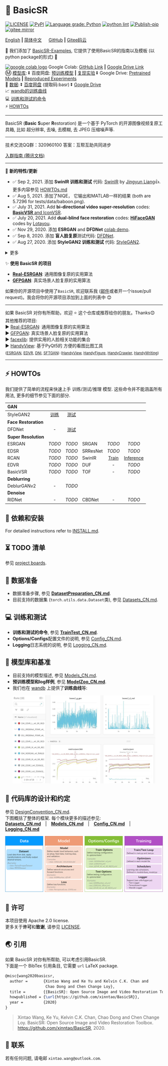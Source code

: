 # :rocket: BasicSR

[![LICENSE](https://img.shields.io/github/license/xinntao/basicsr.svg)](https://github.com/xinntao/BasicSR/blob/master/LICENSE/LICENSE)
[![PyPI](https://img.shields.io/pypi/v/basicsr)](https://pypi.org/project/basicsr/)
[![Language grade: Python](https://img.shields.io/lgtm/grade/python/g/xinntao/BasicSR.svg?logo=lgtm&logoWidth=18)](https://lgtm.com/projects/g/xinntao/BasicSR/context:python)
[![python lint](https://github.com/xinntao/BasicSR/actions/workflows/pylint.yml/badge.svg)](https://github.com/xinntao/BasicSR/blob/master/.github/workflows/pylint.yml)
[![Publish-pip](https://github.com/xinntao/BasicSR/actions/workflows/publish-pip.yml/badge.svg)](https://github.com/xinntao/BasicSR/blob/master/.github/workflows/publish-pip.yml)
[![gitee mirror](https://github.com/xinntao/BasicSR/actions/workflows/gitee-mirror.yml/badge.svg)](https://github.com/xinntao/BasicSR/blob/master/.github/workflows/gitee-mirror.yml)

[English](README.md) **|** [简体中文](README_CN.md) &emsp; [GitHub](https://github.com/xinntao/BasicSR) **|** [Gitee码云](https://gitee.com/xinntao/BasicSR)

:rocket: 我们添加了 [BasicSR-Examples](https://github.com/xinntao/BasicSR-examples), 它提供了使用BasicSR的指南以及模板 (以python package的形式) :rocket:

<a href="https://drive.google.com/drive/folders/1G_qcpvkT5ixmw5XoN6MupkOzcK1km625?usp=sharing"><img src="https://colab.research.google.com/assets/colab-badge.svg" height="18" alt="google colab logo"></a> Google Colab: [GitHub Link](colab) **|** [Google Drive Link](https://drive.google.com/drive/folders/1G_qcpvkT5ixmw5XoN6MupkOzcK1km625?usp=sharing) <br>
:m: [模型库](docs/ModelZoo_CN.md): :arrow_double_down: 百度网盘: [预训练模型](https://pan.baidu.com/s/1R6Nc4v3cl79XPAiK0Toe7g) **|** [复现实验](https://pan.baidu.com/s/1UElD6q8sVAgn_cxeBDOlvQ)
:arrow_double_down: Google Drive: [Pretrained Models](https://drive.google.com/drive/folders/15DgDtfaLASQ3iAPJEVHQF49g9msexECG?usp=sharing) **|** [Reproduced Experiments](https://drive.google.com/drive/folders/1XN4WXKJ53KQ0Cu0Yv-uCt8DZWq6uufaP?usp=sharing) <br>
:file_folder: [数据](docs/DatasetPreparation_CN.md): :arrow_double_down: [百度网盘](https://pan.baidu.com/s/1AZDcEAFwwc1OC3KCd7EDnQ) (提取码:basr) :arrow_double_down: [Google Drive](https://drive.google.com/drive/folders/1gt5eT293esqY0yr1Anbm36EdnxWW_5oH?usp=sharing) <br>
:chart_with_upwards_trend: [wandb的训练曲线](https://app.wandb.ai/xintao/basicsr) <br>
:computer: [训练和测试的命令](docs/TrainTest_CN.md) <br>
:zap: [HOWTOs](#zap-howtos)

---

BasicSR (**Basic** **S**uper **R**estoration) 是一个基于 PyTorch 的开源图像视频复原工具箱, 比如 超分辨率, 去噪, 去模糊, 去 JPEG 压缩噪声等.

---

技术交流QQ群：320960100 答案：互帮互助共同进步

[入群指南 (腾讯文档)](https://docs.qq.com/doc/DYXBSUmxOT0xBZ05u)

---

:triangular_flag_on_post: **新的特性/更新**

- :white_check_mark: Sep 2, 2021. 添加 **SwinIR 训练和测试** 代码: [SwinIR](https://github.com/JingyunLiang/SwinIR) by [Jingyun Liang](https://github.com/JingyunLiang):+1:. 更多内容参见 [HOWTOs.md](docs/HOWTOs.md#how-to-train-swinir-sr)
- :white_check_mark: Aug 5, 2021. 添加了NIQE， 它输出和MATLAB一样的结果 (both are 5.7296 for tests/data/baboon.png).
- :white_check_mark: July 31, 2021. Add **bi-directional video super-resolution** codes: [**BasicVSR** and IconVSR](https://arxiv.org/abs/2012.02181).
- :white_check_mark: July 20, 2021. Add **dual-blind face restoration** codes: [**HiFaceGAN**](https://github.com/Lotayou/Face-Renovation) codes by [Lotayou](https://lotayou.github.io/).
- :white_check_mark: Nov 29, 2020. 添加 **ESRGAN** and **DFDNet** [colab demo](colab).
- :white_check_mark: Sep 8, 2020. 添加 **盲人脸复原**测试代码: [DFDNet](https://github.com/csxmli2016/DFDNet).
- :white_check_mark: Aug 27, 2020. 添加 **StyleGAN2 训练和测试** 代码: [StyleGAN2](https://github.com/rosinality/stylegan2-pytorch).

<details>
  <summary>更多</summary>
<ul>
  <li> Sep 8, 2020. 添加 <b>盲人脸复原</b> 测试代码: <b>DFDNet</b>. <br> <i><font color="#DCDCDC">ECCV20: Blind Face Restoration via Deep Multi-scale Component Dictionaries</font></i> <br> <i><font color="#DCDCDC">Xiaoming Li, Chaofeng Chen, Shangchen Zhou, Xianhui Lin, Wangmeng Zuo and Lei Zhang</font></i> </li>
  <li> Aug 27, 2020. 添加 <b>StyleGAN2</b> 训练和测试代码. <br> <i><font color="#DCDCDC">CVPR20: Analyzing and Improving the Image Quality of StyleGAN</font></i> <br> <i><font color="#DCDCDC">Tero Karras, Samuli Laine, Miika Aittala, Janne Hellsten, Jaakko Lehtinen and Timo Aila</font></i> </li>
  <li>Aug 19, 2020. <b>全新的</b> BasicSR v1.0.0 上线.</li>
</ul>
</details>

:sparkles: **使用 BasicSR 的项目**
- [**Real-ESRGAN**](https://github.com/xinntao/Real-ESRGAN): 通用图像复原的实用算法
- [**GFPGAN**](https://github.com/TencentARC/GFPGAN): 真实场景人脸复原的实用算法

如果你的开源项目中使用了`BasicSR`, 欢迎联系我 ([邮件](#e-mail-%E8%81%94%E7%B3%BB)或者开一个issue/pull request)。我会将你的开源项目添加到上面的列表中 :blush:

---

如果 BasicSR 对你有所帮助，欢迎 :star: 这个仓库或推荐给你的朋友。Thanks:blush: <br>
其他推荐的项目:<br>
:arrow_forward: [Real-ESRGAN](https://github.com/xinntao/Real-ESRGAN): 通用图像复原的实用算法<br>
:arrow_forward: [GFPGAN](https://github.com/TencentARC/GFPGAN): 真实场景人脸复原的实用算法<br>
:arrow_forward: [facexlib](https://github.com/xinntao/facexlib): 提供实用的人脸相关功能的集合<br>
:arrow_forward: [HandyView](https://github.com/xinntao/HandyView): 基于PyQt5的 方便的看图比图工具<br>
<sub>([ESRGAN](https://github.com/xinntao/ESRGAN), [EDVR](https://github.com/xinntao/EDVR), [DNI](https://github.com/xinntao/DNI), [SFTGAN](https://github.com/xinntao/SFTGAN))</sub>
<sub>([HandyView](https://gitee.com/xinntao/HandyView), [HandyFigure](https://gitee.com/xinntao/HandyFigure), [HandyCrawler](https://gitee.com/xinntao/HandyCrawler), [HandyWriting](https://gitee.com/xinntao/HandyWriting))</sub>

---

## :zap: HOWTOs

我们提供了简单的流程来快速上手 训练/测试/推理 模型. 这些命令并不能涵盖所有用法, 更多的细节参见下面的部分.

| GAN |  |  |  | | |
| :--- | :---:        |     :---:      | :--- | :---:        |     :---:      |
| StyleGAN2   | [训练](docs/HOWTOs_CN.md#如何训练-StyleGAN2) | [测试](docs/HOWTOs_CN.md#如何测试-StyleGAN2) | | | |
| **Face Restoration** |  |  |  | | |
| DFDNet | - | [测试](docs/HOWTOs_CN.md#如何测试-DFDNet) | | | |
| **Super Resolution** |  |  |  | | |
| ESRGAN | *TODO* | *TODO* | SRGAN | *TODO* | *TODO*|
| EDSR | *TODO* | *TODO* | SRResNet | *TODO* | *TODO*|
| RCAN | *TODO* | *TODO* | SwinIR  | [Train](docs/HOWTOs.md#how-to-train-swinir-sr) | [Inference](docs/HOWTOs.md#how-to-inference-swinir-sr)|
| EDVR | *TODO* | *TODO* | DUF | - | *TODO* |
| BasicVSR | *TODO* | *TODO* | TOF | - | *TODO* |
| **Deblurring** |  |  |  | | |
| DeblurGANv2 | - | *TODO* |  | | |
| **Denoise** |  |  |  | | |
| RIDNet | - | *TODO* | CBDNet | - | *TODO*|

## :wrench: 依赖和安装

For detailed instructions refer to [INSTALL.md](INSTALL.md).

## :hourglass_flowing_sand: TODO 清单

参见 [project boards](https://github.com/xinntao/BasicSR/projects).

## :turtle: 数据准备

- 数据准备步骤, 参见 **[DatasetPreparation_CN.md](docs/DatasetPreparation_CN.md)**.
- 目前支持的数据集 (`torch.utils.data.Dataset`类), 参见 [Datasets_CN.md](docs/Datasets_CN.md).

## :computer: 训练和测试

- **训练和测试的命令**, 参见 **[TrainTest_CN.md](docs/TrainTest_CN.md)**.
- **Options/Configs**配置文件的说明, 参见 [Config_CN.md](docs/Config_CN.md).
- **Logging**日志系统的说明, 参见 [Logging_CN.md](docs/Logging_CN.md).

## :european_castle: 模型库和基准

- 目前支持的模型描述, 参见 [Models_CN.md](docs/Models_CN.md).
- **预训练模型和log样例**, 参见 **[ModelZoo_CN.md](docs/ModelZoo_CN.md)**.
- 我们也在 [wandb](https://app.wandb.ai/xintao/basicsr) 上提供了**训练曲线**等:

<p align="center">
<a href="https://app.wandb.ai/xintao/basicsr" target="_blank">
   <img src="./assets/wandb.jpg" height="280">
</a></p>

## :memo: 代码库的设计和约定

参见 [DesignConvention_CN.md](docs/DesignConvention_CN.md).<br>
下图概括了整体的框架. 每个模块更多的描述参见: <br>
**[Datasets_CN.md](docs/Datasets_CN.md)**&emsp;|&emsp;**[Models_CN.md](docs/Models_CN.md)**&emsp;|&emsp;**[Config_CN.md](Config_CN.md)**&emsp;|&emsp;**[Logging_CN.md](docs/Logging_CN.md)**

![overall_structure](./assets/overall_structure.png)

## :scroll: 许可

本项目使用 Apache 2.0 license.<br>
更多关于**许可**和**致谢**, 请参见 [LICENSE](LICENSE/README.md).

## :earth_asia: 引用

如果 BasicSR 对你有所帮助, 可以考虑引用BasicSR. <br>
下面是一个 BibTex 引用条目, 它需要 `url` LaTeX package.

``` latex
@misc{wang2020basicsr,
  author =       {Xintao Wang and Ke Yu and Kelvin C.K. Chan and
                  Chao Dong and Chen Change Loy},
  title =        {{BasicSR}: Open Source Image and Video Restoration Toolbox},
  howpublished = {\url{https://github.com/xinntao/BasicSR}},
  year =         {2020}
}
```

> Xintao Wang, Ke Yu, Kelvin C.K. Chan, Chao Dong and Chen Change Loy. BasicSR: Open Source Image and Video Restoration Toolbox. https://github.com/xinntao/BasicSR, 2020.

## :e-mail: 联系

若有任何问题, 请电邮 `xintao.wang@outlook.com`.
